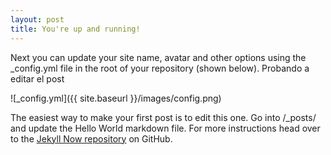 ```yaml
---
layout: post
title: You're up and running!
---
```


Next you can update your site name, avatar and other options using the _config.yml file in the root of your repository (shown below).
Probando a editar el post

![_config.yml]({{ site.baseurl }}/images/config.png)

The easiest way to make your first post is to edit this one. Go into /_posts/ and update the Hello World markdown file. For more instructions head over to the [Jekyll Now repository](https://github.com/barryclark/jekyll-now) on GitHub.
